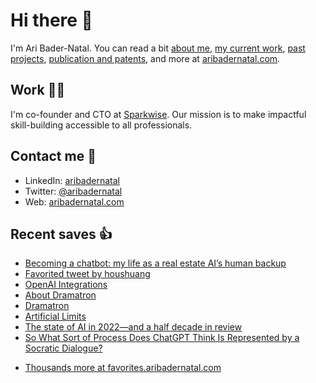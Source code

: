# Hi there  👋

I'm Ari Bader-Natal. You can read a bit [about me](https://aribadernatal.com), [my current work](https://aribadernatal.com/projects/Sparkwise/), [past projects](https://aribadernatal.com/projects/), [publication and patents](https://aribadernatal.com/publications), and more at [aribadernatal.com](https://aribadernatal.com).

## Work  👨‍💻

I'm co-founder and CTO at [Sparkwise](https://sparkwise.co). Our mission is to make impactful skill-building accessible to all professionals.

## Contact me  💬 

- LinkedIn: [aribadernatal](https://linkedin.com/in/aribadernatal)
- Twitter: [@aribadernatal](https://twitter.com/aribadernatal)
- Web: [aribadernatal.com](https://aribadernatal.com)

## Recent saves  👍

<!--START_SECTION:feed-->
* [Becoming a chatbot: my life as a real estate AI’s human backup](https:&#x2F;&#x2F;favorites.aribadernatal.com&#x2F;pocket-favorites&#x2F;2022&#x2F;12&#x2F;becoming-a-chatbot-my-life-as-a-real-estate-ais-human-backup&#x2F;)
* [Favorited tweet by houshuang](https:&#x2F;&#x2F;favorites.aribadernatal.com&#x2F;twitter-favorites&#x2F;2022&#x2F;12&#x2F;favorited-tweet-by-houshuang-11&#x2F;)
* [OpenAI Integrations](https:&#x2F;&#x2F;favorites.aribadernatal.com&#x2F;pocket-favorites&#x2F;2022&#x2F;12&#x2F;openai-integrations&#x2F;)
* [About Dramatron](https:&#x2F;&#x2F;favorites.aribadernatal.com&#x2F;pocket-favorites&#x2F;2022&#x2F;12&#x2F;about-dramatron&#x2F;)
* [Dramatron](https:&#x2F;&#x2F;favorites.aribadernatal.com&#x2F;pocket-favorites&#x2F;2022&#x2F;12&#x2F;dramatron&#x2F;)
* [Artificial Limits](https:&#x2F;&#x2F;favorites.aribadernatal.com&#x2F;pocket-favorites&#x2F;2022&#x2F;12&#x2F;artificial-limits&#x2F;)
* [The state of AI in 2022—and a half decade in review](https:&#x2F;&#x2F;favorites.aribadernatal.com&#x2F;pocket-favorites&#x2F;2022&#x2F;12&#x2F;the-state-of-ai-in-2022-and-a-half-decade-in-review&#x2F;)
* [So What Sort of Process Does ChatGPT Think Is Represented by a Socratic Dialogue?](https:&#x2F;&#x2F;favorites.aribadernatal.com&#x2F;pocket-favorites&#x2F;2022&#x2F;12&#x2F;so-what-sort-of-process-does-chatgpt-think-is-represented-by-a-socratic-dialogue&#x2F;)
<!--END_SECTION:feed-->
* [Thousands more at favorites.aribadernatal.com](https://favorites.aribadernatal.com)

